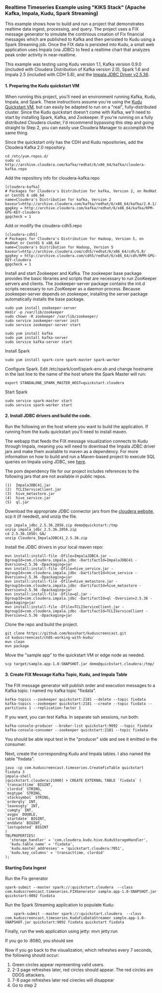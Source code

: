 ### Realtime Timeseries Example using "KIKS Stack" (Apache Kafka, Impala, Kudu, Spark Streaming)

This example shows how to build and run a project that demonstrates realtime data ingest, processing, and query. The project uses a FIX message generator to simulate the continious creation of Fix financial messages which are published to Kafka and then persisted to Kudu using a Spark Streaming job. Once the FIX data is persisted into Kudu, a small web application uses Impala (via JDBC) to feed a realtime chart that analyzes peak order activity in near-realtime. 

This example was testing using Kudu version 1.1, Kafka version 0.9.0 (included with Cloudera Distribution of Kafka version 2.0), Spark 1.6 and Impala 2.5 (included with CDH 5.8), and the [Impala JDBC Driver v2.5.36](http://www.cloudera.com/downloads/connectors/impala/jdbc/2-5-36.html). 

#### 1. Preparing the Kudu quickstart VM
When running this project, you'll need an environment running Kafka, Kudu, Impala, and Spark. These instructions assume you're using the [Kudu Quickstart VM](https://kudu.apache.org/docs/quickstart.html), but can easily be adapted to run on a "real", fully-distributed cluster. Since the Kudu quickstart doesn't come with Kafka, we'll need to start by installing Spark, Kafka, and Zookeeper. If you're running on a fully distributed Cloudera cluster, I'd recommend bypassing this step and going straight to Step 2, you can easily use Cloudera Manager to accomplish the same thing. 

Since the quickstart only has the CDH and Kudu repositories, add the Cloudera Kafka 2.0 repository. 

    cd /etc/yum.repos.d/
    sudo vi http://archive.cloudera.com/kafka/redhat/6/x86_64/kafka/cloudera-kafka.repo

Add the repository info for cloudera-kafka.repo

    [cloudera-kafka]
    # Packages for Cloudera's Distribution for kafka, Version 2, on RedHat	or CentOS 6 x86_64
    name=Cloudera's Distribution for kafka, Version 2
    baseurl=http://archive.cloudera.com/kafka/redhat/6/x86_64/kafka/2.0.1/
    gpgkey = http://archive.cloudera.com/kafka/redhat/6/x86_64/kafka/RPM-GPG-KEY-cloudera    
    gpgcheck = 1

Add or modify the cloudera-cdh5.repo 

    [cloudera-cdh5]
    # Packages for Cloudera's Distribution for Hadoop, Version 5, on RedHat	or CentOS 6 x86_64
    name=Cloudera's Distribution for Hadoop, Version 5
    baseurl=http://archive.cloudera.com/cdh5/redhat/6/x86_64/cdh/5.8/
    gpgkey = http://archive.cloudera.com/cdh5/redhat/6/x86_64/cdh/RPM-GPG-KEY-cloudera
    gpgcheck = 1

Install and start Zookeeper and Kafka. The zookeeper base package provides the basic libraries and scripts that are necessary to run ZooKeeper servers and clients. The zookeeper-server package contains the init.d scripts necessary to run ZooKeeper as a daemon process. Because zookeeper-server depends on zookeeper, installing the server package automatically installs the base package.

    sudo yum install zookeeper-server
    mkdir -p /var/lib/zookeeper
    sudo chown -R zookeeper /var/lib/zookeeper/
    sudo service zookeeper-server init
    sudo service zookeeper-server start
    
    sudo yum install kafka
    sudo yum install kafka-server
    sudo service kafka-server start
    
Install Spark

    sudo yum install spark-core spark-master spark-worker

Configure Spark. Edit /etc/spark/conf/spark-env.sh and change hostname in the last line to the name of the host where the Spark Master will run:

    export STANDALONE_SPARK_MASTER_HOST=quickstart.cloudera

Start Spark  

    sudo service spark-master start
    sudo service spark-worker start
    

#### 2. Install JDBC drivers and build the code. 

Run the following on the host where you want to build the application. If running from the kudu quickstart you'll need to install maven. 

The webapp that feeds the FIX message visualization connects to Kudu through Impala, meaning you will need to download the Impala JDBC driver jars and make them available to maven as a dependency. For more information on how to build and run a Maven-based project to execute SQL queries on Impala using JDBC, see [here](https://github.com/onefoursix/Cloudera-Impala-JDBC-Example). 
 
The pom dependency file for our project includes references to the following jars that are not available in public repos. 

    (1)  ImpalaJDBC41.jar
    (2)  TCLIServiceClient.jar
    (3)  hive_metastore.jar
    (4)  hive_service.jar
    (5)  ql.jar
    
Download the appropriate JDBC connector jars from the [cloudera website](http://www.cloudera.com/downloads/connectors/impala/jdbc/2-5-36.html), scp it (if needed), and unzip the file. 

    scp impala_jdbc_2.5.36.2056.zip demo@quickstart:/tmp
    unzip impala_jdbc_2.5.36.2056.zip
    cd 2.5.36.1056\ GA/
    unzip Cloudera_ImpalaJDBC41_2.5.36.zip

Install the JDBC drivers in your local maven repo: 

    mvn install:install-file -Dfile=ImpalaJDBC4.jar -DgroupId=com.cloudera.impala.jdbc -DartifactId=ImpalaJDBC41 -Dversion=2.5.36 -Dpackaging=jar
    mvn install:install-file -Dfile=hive_service.jar -DgroupId=com.cloudera.impala.jdbc -DartifactId=hive_service -Dversion=2.5.36 -Dpackaging=jar
    mvn install:install-file -Dfile=hive_metastore.jar -DgroupId=com.cloudera.impala.jdbc -DartifactId=hive_metastore -Dversion=2.5.36 -Dpackaging=jar
    mvn install:install-file -Dfile=ql.jar -DgroupId=com.cloudera.impala.jdbc -DartifactId=ql -Dversion=2.5.36 -Dpackaging=jar
    mvn install:install-file -Dfile=TCLIServiceClient.jar -DgroupId=com.cloudera.impala.jdbc -DartifactId=TCLIServiceClient -Dversion=2.5.36 -Dpackaging=jar

Clone the repo and build the project. 

    git clone https://github.com/bosshart/kuduscreencast.git
    cd kuduscreencast/ch05-working-with-kudu/
    mvn clean
    mvn package

Move the "sample app" to the quickstart VM or edge node as needed. 

    scp target/sample.app-1.0-SNAPSHOT.jar demo@quickstart.cloudera:/tmp/

#### 3. Create FIX Message Kafka Topic, Kudu, and Impala Table

The FIX message generator will publish order and execution messages to a Kafka topic. I named my kafka topic "fixdata". 

    kafka-topics --zookeeper quickstart:2181 --delete --topic fixdata
    kafka-topics --zookeeper quickstart:2181 --create --topic fixdata --partitions 1 --replication-factor 1
    
If you want, you can test Kafka. In separate ssh sessions, run both: 

    kafka-console-producer --broker-list quickstart:9092 --topic fixdata
    kafka-console-consumer --zookeeper quickstart:2181 --topic fixdata    

You should be able input test in the "producer" side and see it emitted in the consumer. 

Next, create the corresponding Kudu and Impala tables. I also named the table "fixdata".
    
    java -cp com.kuduscreencast.timeseries.CreateFixTable quickstart fixdata 3
    impala-shell
    [quickstart.cloudera:21000] > CREATE EXTERNAL TABLE `fixdata` (
    `transacttime` BIGINT,
    `clordid` STRING,
    `msgtype` STRING,
    `stocksymbol` STRING,
    `orderqty` INT,
    `leavesqty` INT,
    `cumqty` INT,
    `avgpx` DOUBLE,
    `startdate` BIGINT,
    `enddate` BIGINT,
    `lastupdated` BIGINT
    )
    TBLPROPERTIES(
      'storage_handler' = 'com.cloudera.kudu.hive.KuduStorageHandler',
      'kudu.table_name' = 'fixdata',
      'kudu.master_addresses' = 'quickstart.cloudera:7051',
      'kudu.key_columns' = 'transacttime, clordid'
    );
    

#### Starting Data Ingest

    
Run the Fix generator

    spark-submit --master spark://:quickstart.cloudera  --class com.kuduscreencast.timeseries.FIXGenerator sample.app-1.0-SNAPSHOT.jar quickstart:9092 fixdata

Run the Spark Streaming application to populate Kudu: 
    
        spark-submit --master spark://:quickstart.cloudera  --class com.kuduscreencast.timeseries.KuduFixDataStreamer sample.app-1.0-SNAPSHOT.jar quickstart:9092 fixdata quickstart fixdata

Finally, run the web application using jetty: 
    mvn jetty:run

If you go to <hostname>:8080, you should see 

Now if you go back to the visualization, which refreshes
every 7 seconds, the following should occur:
  1. Green circles appear representing valid users.
  2. 2-3 page refreshes later, red circles should appear.
    The red circles are DDOS attackers.
  3. 7-8 page refreshes later red cirecles will disappear
  4. Go to step 2
